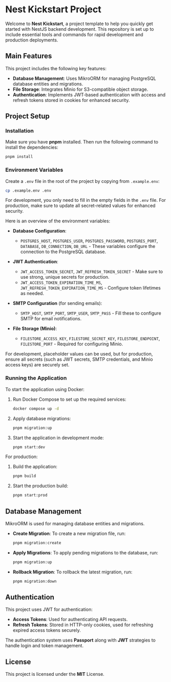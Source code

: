 # Nest Kickstart Project

Welcome to **Nest Kickstart**, a project template to help you quickly get started with NestJS backend development. This repository is set up to include essential tools and commands for rapid development and production deployments.

## Main Features

This project includes the following key features:

- **Database Management**: Uses MikroORM for managing PostgreSQL database entities and migrations.
- **File Storage**: Integrates Minio for S3-compatible object storage.
- **Authentication**: Implements JWT-based authentication with access and refresh tokens stored in cookies for enhanced security.

## Project Setup

### Installation

Make sure you have **pnpm** installed. Then run the following command to install the dependencies:

```sh
pnpm install
```

### Environment Variables

Create a `.env` file in the root of the project by copying from `.example.env`:

```sh
cp .example.env .env
```

For development, you only need to fill in the empty fields in the `.env` file. For production, make sure to update all secret-related values for enhanced security.

Here is an overview of the environment variables:

- **Database Configuration**:

  - `POSTGRES_HOST`, `POSTGRES_USER`, `POSTGRES_PASSWORD`, `POSTGRES_PORT`, `DATABASE`, `DB_CONNECTION`, `DB_URL` - These variables configure the connection to the PostgreSQL database.

- **JWT Authentication**:

  - `JWT_ACCESS_TOKEN_SECRET`, `JWT_REFRESH_TOKEN_SECRET` - Make sure to use strong, unique secrets for production.
  - `JWT_ACCESS_TOKEN_EXPIRATION_TIME_MS`, `JWT_REFRESH_TOKEN_EXPIRATION_TIME_MS` - Configure token lifetimes as needed.

- **SMTP Configuration** (for sending emails):

  - `SMTP_HOST`, `SMTP_PORT`, `SMTP_USER`, `SMTP_PASS` - Fill these to configure SMTP for email notifications.

- **File Storage (Minio)**:
  - `FILESTORE_ACCESS_KEY`, `FILESTORE_SECRET_KEY`, `FILESTORE_ENDPOINT`, `FILESTORE_PORT` - Required for configuring Minio.

For development, placeholder values can be used, but for production, ensure all secrets (such as JWT secrets, SMTP credentials, and Minio access keys) are securely set.

### Running the Application

To start the application using Docker:

1. Run Docker Compose to set up the required services:

   ```sh
   docker compose up -d
   ```

2. Apply database migrations:

   ```sh
   pnpm migration:up
   ```

3. Start the application in development mode:

   ```sh
   pnpm start:dev
   ```

For production:

1. Build the application:

   ```sh
   pnpm build
   ```

2. Start the production build:

   ```sh
   pnpm start:prod
   ```

## Database Management

MikroORM is used for managing database entities and migrations.

- **Create Migration**: To create a new migration file, run:

  ```sh
  pnpm migration:create
  ```

- **Apply Migrations**: To apply pending migrations to the database, run:

  ```sh
  pnpm migration:up
  ```

- **Rollback Migration**: To rollback the latest migration, run:

  ```sh
  pnpm migration:down
  ```

## Authentication

This project uses JWT for authentication:

- **Access Tokens**: Used for authenticating API requests.
- **Refresh Tokens**: Stored in HTTP-only cookies, used for refreshing expired access tokens securely.

The authentication system uses **Passport** along with **JWT** strategies to handle login and token management.

## License

This project is licensed under the **MIT** License.
